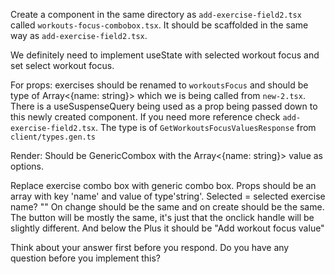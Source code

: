 Create a component in the same directory as `add-exercise-field2.tsx` called `workouts-focus-combobox.tsx`. It should be scaffolded in the same way as `add-exercise-field2.tsx`. 

We definitely need to implement useState with selected workout focus and set select workout focus. 

For props:
exercises should be renamed to `workoutsFocus` and should be type of Array<{name: string}> which we is being called from `new-2.tsx`. There is a useSuspenseQuery being used as a prop being passed down to this newly created component. If you need more reference check `add-exercise-field2.tsx`. The type is of `GetWorkoutsFocusValuesResponse` from `client/types.gen.ts`


Render:
Should be GenericCombox with the Array<{name: string}> value as options. 

Replace exercise combo box with generic combo box.
Props should be an array with key 'name' and value of type'string'.
Selected = selected exercise name? ""
On change should be the same and on create should be the same.
The button will be mostly the same, it's just that the onclick handle will be slightly different.
And below the Plus it should be "Add workout focus value"


Think about your answer first before you respond.
Do you have any question before you implement this?